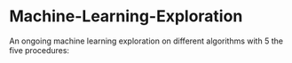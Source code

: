 # Machine-Learning-Exploration
An ongoing machine learning exploration on different algorithms with 5 the five procedures: 
